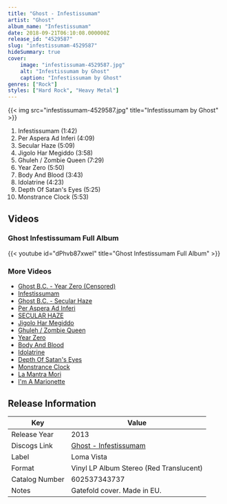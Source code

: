 ```yaml
---
title: "Ghost - Infestissumam"
artist: "Ghost"
album_name: "Infestissumam"
date: 2018-09-21T06:10:08.000000Z
release_id: "4529587"
slug: "infestissumam-4529587"
hideSummary: true
cover:
    image: "infestissumam-4529587.jpg"
    alt: "Infestissumam by Ghost"
    caption: "Infestissumam by Ghost"
genres: ["Rock"]
styles: ["Hard Rock", "Heavy Metal"]
---
```


{{< img src="infestissumam-4529587.jpg" title="Infestissumam by Ghost" >}}

<!-- section break -->

1. Infestissumam (1:42)
2. Per Aspera Ad Inferi (4:09)
3. Secular Haze (5:09)
4. Jigolo Har Megiddo (3:58)
5. Ghuleh / Zombie Queen (7:29)
6. Year Zero (5:50)
7. Body And Blood (3:43)
8. Idolatrine (4:23)
9. Depth Of Satan's Eyes (5:25)
10. Monstrance Clock (5:53)

<!-- section break -->




## Videos
### Ghost   Infestissumam   Full Album
{{< youtube id="dPhvb87xweI" title="Ghost   Infestissumam   Full Album" >}}<br>

### More Videos

- [Ghost B.C. - Year Zero (Censored)](https://www.youtube.com/watch?v=gkBt7yLXyDk)
- [Infestissumam](https://www.youtube.com/watch?v=Nbbxws7sgy4)
- [Ghost B.C. - Secular Haze](https://www.youtube.com/watch?v=vyQZ13jobIY)
- [Per Aspera Ad Inferi](https://www.youtube.com/watch?v=TBwwYMaEWH4)
- [SECULAR HAZE](https://www.youtube.com/watch?v=o3MPSRHpIno)
- [Jigolo Har Megiddo](https://www.youtube.com/watch?v=ZXqaNLNQwKw)
- [Ghuleh / Zombie Queen](https://www.youtube.com/watch?v=Ar386NJXpKo)
- [Year Zero](https://www.youtube.com/watch?v=UXBg4TUieas)
- [Body And Blood](https://www.youtube.com/watch?v=sq9MG5q4ws0)
- [Idolatrine](https://www.youtube.com/watch?v=ekKB7XIgL0U)
- [Depth Of Satan's Eyes](https://www.youtube.com/watch?v=TnQQyvWpU-0)
- [Monstrance Clock](https://www.youtube.com/watch?v=U7Hjowi2oFc)
- [La Mantra Mori](https://www.youtube.com/watch?v=6FN6k8XtRpw)
- [I'm A Marionette](https://www.youtube.com/watch?v=Gvj7f8-UZ9g)


## Release Information
|  Key           | Value                                                |
| ---------------| ---------------------------------------------------- |
| Release Year   | 2013                                   |
| Discogs Link   | [Ghost - Infestissumam](https://www.discogs.com/release/4529587-Ghost-BC-Infestissumam) |
| Label          | Loma Vista |
| Format         | Vinyl LP Album Stereo (Red Translucent) |
| Catalog Number | 602537343737 |
| Notes | Gatefold cover. Made in EU. |